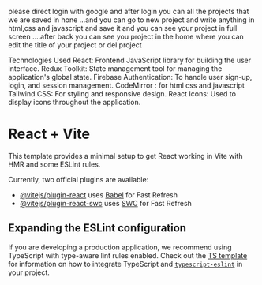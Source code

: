 

please direct login with google and after login you can all the projects that we are saved in hone ...and you can go to new project and write anything in html,css and javascript and save it and you can see your project in full screen ....after back you can see you project in the home where you can edit the title of your project or del project



Technologies Used
React: Frontend JavaScript library for building the user interface.
Redux Toolkit: State management tool for managing the application's global state.
Firebase Authentication: To handle user sign-up, login, and session management.
CodeMirror : for html css and javascript
Tailwind CSS: For styling and responsive design.
React Icons: Used to display icons throughout the application.



# React + Vite

This template provides a minimal setup to get React working in Vite with HMR and some ESLint rules.

Currently, two official plugins are available:

- [@vitejs/plugin-react](https://github.com/vitejs/vite-plugin-react/blob/main/packages/plugin-react) uses [Babel](https://babeljs.io/) for Fast Refresh
- [@vitejs/plugin-react-swc](https://github.com/vitejs/vite-plugin-react/blob/main/packages/plugin-react-swc) uses [SWC](https://swc.rs/) for Fast Refresh

## Expanding the ESLint configuration

If you are developing a production application, we recommend using TypeScript with type-aware lint rules enabled. Check out the [TS template](https://github.com/vitejs/vite/tree/main/packages/create-vite/template-react-ts) for information on how to integrate TypeScript and [`typescript-eslint`](https://typescript-eslint.io) in your project.
